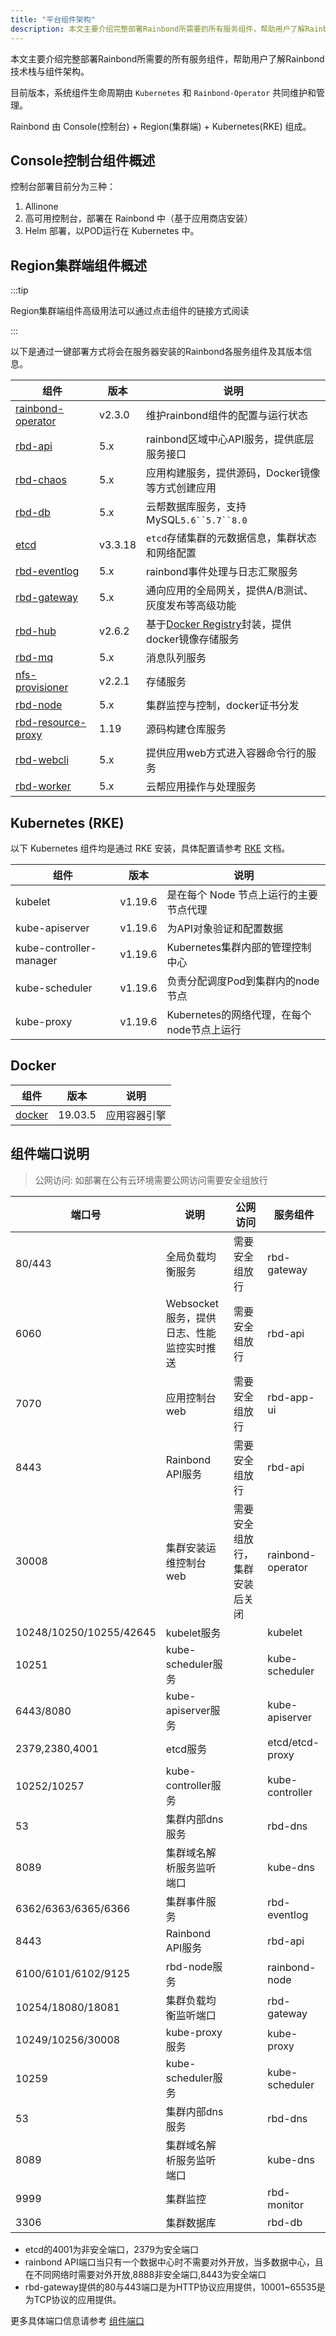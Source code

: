 ```yaml
---
title: "平台组件架构"
description: 本文主要介绍完整部署Rainbond所需要的所有服务组件，帮助用户了解Rainbond技术栈与组件架构。
---
```


本文主要介绍完整部署Rainbond所需要的所有服务组件，帮助用户了解Rainbond技术栈与组件架构。

目前版本，系统组件生命周期由 `Kubernetes` 和 `Rainbond-Operator` 共同维护和管理。

Rainbond 由 Console(控制台) + Region(集群端) + Kubernetes(RKE) 组成。

## Console控制台组件概述

控制台部署目前分为三种：

1. Allinone 
2. 高可用控制台，部署在 Rainbond 中（基于应用商店安装）
3. Helm 部署，以POD运行在 Kubernetes 中。

## Region集群端组件概述

:::tip

Region集群端组件高级用法可以通过点击组件的链接方式阅读

:::

以下是通过一键部署方式将会在服务器安装的Rainbond各服务组件及其版本信息。

|组件|版本|说明|
|---|-----|---------------|
|[rainbond-operator](./rainbond-operator)|v2.3.0|维护rainbond组件的配置与运行状态|
|[rbd-api](./rbd-api)|5.x|rainbond区域中心API服务，提供底层服务接口|
|[rbd-chaos](./rbd-chaos)|5.x|应用构建服务，提供源码，Docker镜像等方式创建应用|
|[rbd-db](./rbd-db)|5.x|云帮数据库服务，支持MySQL`5.6``5.7``8.0`|
|[etcd](./etcd)|v3.3.18|`etcd`存储集群的元数据信息，集群状态和网络配置|
|[rbd-eventlog](./rbd-eventlog)|5.x|rainbond事件处理与日志汇聚服务|
|[rbd-gateway](./rbd-gateway)|5.x|通向应用的全局网关，提供A/B测试、灰度发布等高级功能|
|[rbd-hub](./rbd-hub)|v2.6.2|基于[Docker Registry](https://docs.docker.com/registry/)封装，提供docker镜像存储服务|
|[rbd-mq](./rbd-mq)|5.x|消息队列服务|
|[nfs-provisioner](./rbd-nfs)|v2.2.1|存储服务|
|[rbd-node](./rbd-node)|5.x|集群监控与控制，docker证书分发|
|[rbd-resource-proxy](./rbd-resource-proxy)|1.19|源码构建仓库服务|
|[rbd-webcli](./rbd-webcli)|5.x|提供应用web方式进入容器命令行的服务|
|[rbd-worker](./rbd-worker)|5.x|云帮应用操作与处理服务|


## Kubernetes (RKE)
以下 Kubernetes 组件均是通过 RKE 安装，具体配置请参考 [RKE](https://docs.rancher.cn/rke/) 文档。

|组件|版本|说明|
|---|-----|---------------|
|kubelet|v1.19.6|是在每个 Node 节点上运行的主要节点代理|
|kube-apiserver|v1.19.6|为API对象验证和配置数据|
|kube-controller-manager|v1.19.6|Kubernetes集群内部的管理控制中心|
|kube-scheduler|v1.19.6|负责分配调度Pod到集群内的node节点|
|kube-proxy|v1.19.6|Kubernetes的网络代理，在每个node节点上运行|

## Docker

| 组件               | 版本    | 说明         |
| ------------------ | ------- | ------------ |
| [docker](./docker) | 19.03.5 | 应用容器引擎 |


## 组件端口说明

> 公网访问: 如部署在公有云环境需要公网访问需要安全组放行

|端口号|说明|公网访问|服务组件|
|--------|--------|------------|--------|
|80/443|全局负载均衡服务|需要安全组放行|rbd-gateway|
|6060|Websocket服务，提供日志、性能监控实时推送|需要安全组放行|rbd-api|
|7070|应用控制台web|需要安全组放行|rbd-app-ui|
|8443|Rainbond API服务|需要安全组放行|rbd-api|
|30008|集群安装运维控制台web|需要安全组放行，集群安装后关闭|rainbond-operator|
|10248/10250/10255/42645|kubelet服务||kubelet|
|10251|kube-scheduler服务||kube-scheduler|
|6443/8080|kube-apiserver服务||kube-apiserver|
|2379,2380,4001|etcd服务||etcd/etcd-proxy|
|10252/10257|kube-controller服务||kube-controller|
|53| 集群内部dns服务 ||rbd-dns|
|8089|集群域名解析服务监听端口||kube-dns|
|6362/6363/6365/6366|集群事件服务||rbd-eventlog|
|8443|Rainbond API服务||rbd-api|
|6100/6101/6102/9125|rbd-node服务||rainbond-node|
|10254/18080/18081|集群负载均衡监听端口||rbd-gateway|
|10249/10256/30008|kube-proxy服务||kube-proxy|
|10259|kube-scheduler服务||kube-scheduler|
|53| 集群内部dns服务 ||rbd-dns|
|8089|集群域名解析服务监听端口||kube-dns|
|9999|集群监控||rbd-monitor|
|3306|集群数据库||rbd-db|


- etcd的4001为非安全端口，2379为安全端口
- rainbond API端口当只有一个数据中心时不需要对外开放，当多数据中心，且在不同网络时需要对外开放,8888非安全端口,8443为安全端口
- rbd-gateway提供的80与443端口是为HTTP协议应用提供，10001~65535是为TCP协议的应用提供。

更多具体端口信息请参考 [组件端口](./required_ports)
